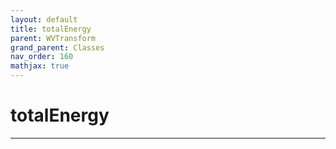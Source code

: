 ```yaml
---
layout: default
title: totalEnergy
parent: WVTransform
grand_parent: Classes
nav_order: 160
mathjax: true
---
```


#  totalEnergy




---

